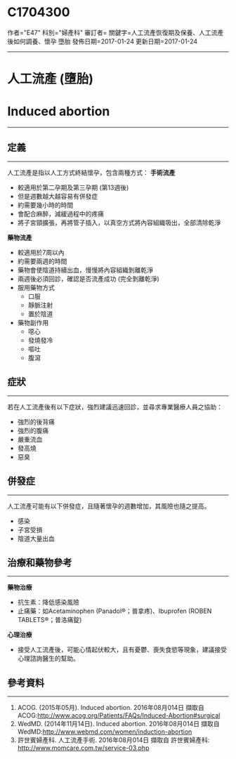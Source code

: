 # C1704300
作者="E47"
科別="婦產科"
審訂者=
關鍵字=人工流產恢復期及保養、人工流產後如何調養、懷孕 墮胎
發佈日期=2017-01-24
更新日期=2017-01-24

----------
# 人工流產 (墮胎)
# Induced abortion
----------
## 定義
----------

人工流產是指以人工方式終結懷孕，包含兩種方式：
**手術流產**

- 較適用於第二孕期及第三孕期 (第13週後)
- 但是週數越大越容易有併發症
- 約需要幾小時的時間
- 會配合麻醉，減緩過程中的疼痛
- 將子宮頸擴張，再將管子插入，以真空方式將內容組織吸出，全部清除乾淨

**藥物流產**

- 較適用於7周以內
- 約需要兩週的時間
- 藥物會使陰道持續出血，慢慢將內容組織剝離乾淨
- 兩週後必須回診，確認是否流產成功 (完全剝離乾淨)
- 服用藥物方式
  - 口服
  - 靜脈注射
  - 置於陰道
- 藥物副作用
  - 噁心
  - 發燒發冷
  - 嘔吐
  - 腹瀉
## 症狀
----------

若在人工流產後有以下症狀，強烈建議迅速回診，並尋求專業醫療人員之協助：

- 強烈的後背痛
- 強烈的腹痛
- 嚴重流血
- 發高燒
- 惡臭
## 併發症
----------

人工流產可能有以下併發症，且隨著懷孕的週數增加，其風險也隨之提高。

- 感染
- 子宮受損
- 陰道大量出血
## 治療和藥物參考
----------

**藥物治療**

- 抗生素：降低感染風險
- 止痛藥：如Acetaminophen (Panadol®；普拿疼)、Ibuprofen (ROBEN TABLETS®；普洛痛錠)

**心理治療**

- 接受人工流產後，可能心情起伏較大，且有憂鬱、喪失食慾等現象，建議接受心理諮詢醫生的幫助。
## 參考資料
----------
1. ACOG. (2015年05月). Induced abortion. 2016年08月014日 擷取自 ACOG:http://www.acog.org/Patients/FAQs/Induced-Abortion#surgical
2. WedMD. (2014年11月14日). Induced abortion. 2016年08月014日 擷取自 WedMD:http://www.webmd.com/women/induction-abortion
3. 許世賓婦產科. 人工流產手術. 2016年08月014日 擷取自 許世賓婦產科:
  http://www.momcare.com.tw/service-03.php

